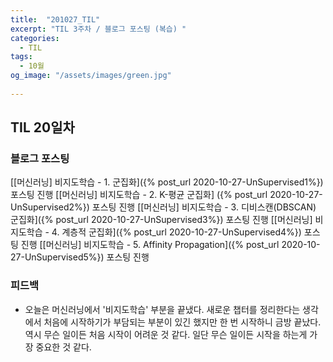 ```yaml
---
title:  "201027_TIL"
excerpt: "TIL 3주차 / 블로그 포스팅 (복습) "
categories:
  - TIL
tags:
  - 10월
og_image: "/assets/images/green.jpg"
  
---
```

## TIL 20일차

### 블로그 포스팅
[[머신러닝] 비지도학습 - 1. 군집화]({% post_url 2020-10-27-UnSupervised1%}) 포스팅 진행
[[머신러닝] 비지도학습 - 2. K-평균 군집화] ({% post_url 2020-10-27-UnSupervised2%}) 포스팅 진행
[[머신러닝] 비지도학습 - 3. 디비스캔(DBSCAN) 군집화]({% post_url 2020-10-27-UnSupervised3%}) 포스팅 진행
[[머신러닝] 비지도학습 - 4. 계층적 군집화]({% post_url 2020-10-27-UnSupervised4%}) 포스팅 진행
[[머신러닝] 비지도학습 - 5. Affinity Propagation]({% post_url 2020-10-27-UnSupervised5%}) 포스팅 진행

### 피드백
- 오늘은 머신러닝에서 '비지도학습' 부분을 끝냈다. 새로운 챕터를 정리한다는 생각에서 처음에 시작하기가 부담되는 부분이 있긴 했지만 한 번 시작하니 금방 끝났다. 역시 무슨 일이든 처음 시작이 어려운 것 같다. 일단 무슨 일이든 시작을 하는게 가장 중요한 것 같다. 
